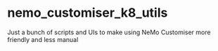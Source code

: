 # nemo_customiser_k8_utils
Just a bunch of scripts and UIs to make using NeMo Customiser more friendly and less manual
